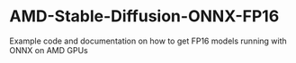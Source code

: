 # AMD-Stable-Diffusion-ONNX-FP16
Example code and documentation on how to get FP16 models running with ONNX on AMD GPUs
